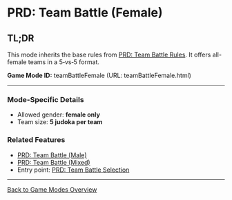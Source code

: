 # PRD: Team Battle (Female)

## TL;DR

This mode inherits the base rules from [PRD: Team Battle Rules](prdTeamBattleRules.md). It offers all-female teams in a 5‑vs‑5 format.

**Game Mode ID:** teamBattleFemale (URL: teamBattleFemale.html)

---

### Mode-Specific Details

- Allowed gender: **female only**
- Team size: **5 judoka per team**

### Related Features

- [PRD: Team Battle (Male)](prdTeamBattleMale.md)
- [PRD: Team Battle (Mixed)](prdTeamBattleMixed.md)
- Entry point: [PRD: Team Battle Selection](prdTeamBattleSelection.md)

---

[Back to Game Modes Overview](prdGameModes.md)
